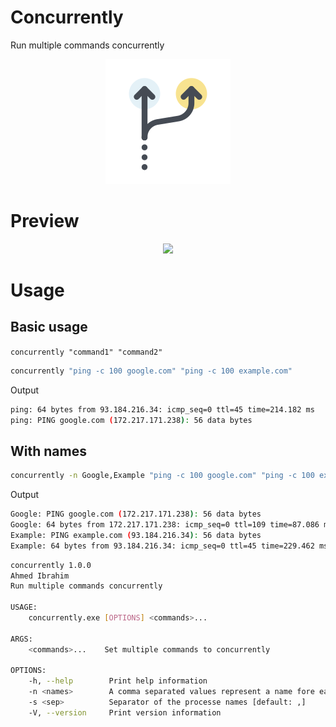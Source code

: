 # Concurrently

Run multiple commands concurrently

<p align="center">
    <img src="./logo.png"/>
</p>

# Preview

<p align="center">
    <img src="./preview.gif"/>
</p>

# Usage

## Basic usage

`concurrently "command1" "command2"`

```bash
concurrently "ping -c 100 google.com" "ping -c 100 example.com"
```

Output

```bash
ping: 64 bytes from 93.184.216.34: icmp_seq=0 ttl=45 time=214.182 ms
ping: PING google.com (172.217.171.238): 56 data bytes
```

## With names

```bash
concurrently -n Google,Example "ping -c 100 google.com" "ping -c 100 example.com"
```

Output

```bash
Google: PING google.com (172.217.171.238): 56 data bytes
Google: 64 bytes from 172.217.171.238: icmp_seq=0 ttl=109 time=87.086 ms
Example: PING example.com (93.184.216.34): 56 data bytes
Example: 64 bytes from 93.184.216.34: icmp_seq=0 ttl=45 time=229.462 ms
```

```bash
concurrently 1.0.0
Ahmed Ibrahim
Run multiple commands concurrently

USAGE:
    concurrently.exe [OPTIONS] <commands>...

ARGS:
    <commands>...    Set multiple commands to concurrently

OPTIONS:
    -h, --help        Print help information
    -n <names>        A comma separated values represent a name fore each running process
    -s <sep>          Separator of the processe names [default: ,]
    -V, --version     Print version information
```
